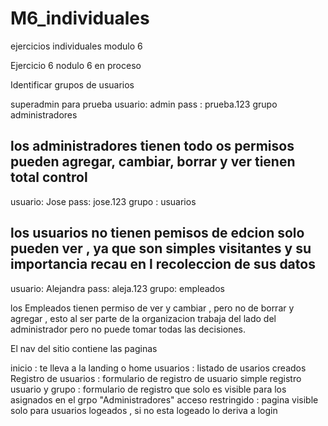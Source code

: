 # M6_individuales
ejercicios individuales modulo 6 


Ejercicio 6 nodulo 6 en proceso 

Identificar grupos de usuarios

superadmin para prueba 
usuario: admin
pass : prueba.123
grupo administradores

los administradores tienen todo os permisos pueden agregar, cambiar, borrar y ver 
tienen total control
----
usuario: Jose
pass: jose.123
grupo : usuarios

los usuarios no tienen pemisos de edcion solo pueden ver , ya que son simples visitantes y su importancia recau en l recoleccion de sus datos 
----

usuario: Alejandra
pass: aleja.123
grupo: empleados

los Empleados tienen permiso de ver y cambiar , pero no de borrar y agregar  , esto al ser parte de la organizacion trabaja del lado del administrador pero no puede tomar todas las decisiones.


El nav del sitio contiene las paginas 

inicio : te lleva a la landing o home
usuarios : listado de usarios creados
Registro de usuarios : formulario de registro de usuario simple 
registro usuario y grupo : formulario de registro que solo es visible para los asignados en el grpo "Administradores"
acceso restringido : pagina visible solo para usuarios logeados , si no esta logeado lo deriva a login




